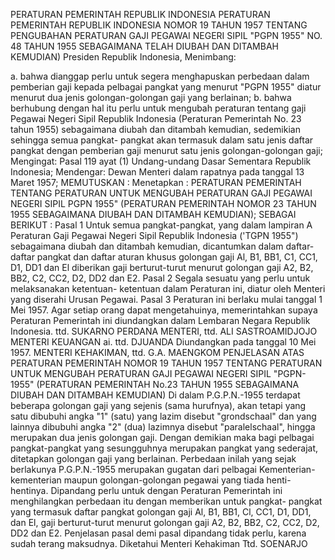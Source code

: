  PERATURAN PEMERINTAH REPUBLIK INDONESIA PERATURAN PEMERINTAH REPUBLIK INDONESIA NOMOR 19 TAHUN 1957 TENTANG PENGUBAHAN PERATURAN GAJI PEGAWAI NEGERI SIPIL "PGPN 1955" NO. 48 TAHUN 1955 SEBAGAIMANA TELAH DIUBAH DAN DITAMBAH KEMUDIAN) Presiden Republik Indonesia,
Menimbang:

a. bahwa dianggap perlu untuk segera menghapuskan perbedaan dalam pemberian gaji kepada pelbagai pangkat yang menurut "PGPN 1955" diatur menurut dua jenis golongan-golongan gaji yang berlainan;
b. bahwa berhubung dengan hal itu perlu untuk mengubah peraturan tentang gaji Pegawai Negeri Sipil Republik Indonesia (Peraturan Pemerintah No. 23 tahun 1955) sebagaimana diubah dan ditambah kemudian, sedemikian sehingga semua pangkat- pangkat akan termasuk dalam satu jenis daftar pangkat dengan pemberian gaji menurut satu jenis golongan-golongan gaji;
Mengingat:
 Pasal 119 ayat (1) Undang-undang Dasar Sementara Republik Indonesia; Mendengar: Dewan Menteri dalam rapatnya pada tanggal 13 Maret 1957;
MEMUTUSKAN :
 Menetapkan : PERATURAN PEMERINTAH TENTANG PERATURAN UNTUK MENGUBAH PERATURAN GAJI PEGAWAI NEGERI SIPIL PGPN 1955" (PERATURAN PEMERINTAH NOMOR 23 TAHUN 1955 SEBAGAIMANA DIUBAH DAN DITAMBAH KEMUDIAN); SEBAGAI BERIKUT :
Pasal 1
Untuk semua pangkat-pangkat, yang dalam lampiran A Peraturan Gaji Pegawai Negeri Sipil Republik Indonesia ('TGPN 1955") sebagaimana diubah dan ditambah kemudian, dicantumkan dalam daftar-daftar pangkat dan daftar aturan khusus golongan gaji Al, B1, BB1, C1, CC1, D1, DD1 dan El diberikan gaji berturut-turut menurut golongan gaji A2, B2, BB2, C2, CC2, D2, DD2 dan E2.
Pasal 2
Segala sesuatu yang perlu untuk melaksanakan ketentuan- ketentuan dalam Peraturan ini, diatur oleh Menteri yang diserahi Urusan Pegawai.
Pasal 3
Peraturan ini berlaku mulai tanggal 1 Mei 1957. Agar setiap orang dapat mengetahuinya, memerintahkan supaya Peraturan Pemerintah ini diundangkan dalam Lembaran Negara Republik Indonesia. ttd. SUKARNO PERDANA MENTERI, ttd. ALI SASTROAMIDJOJO MENTERI KEUANGAN ai. ttd. DJUANDA Diundangkan pada tanggal 10 Mei 1957. MENTERI KEHAKIMAN, ttd. G.A. MAENGKOM PENJELASAN ATAS PERATURAN PEMERINTAH NOMOR 19 TAHUN 1957 TENTANG PERATURAN UNTUK MENGUBAH PERATURAN GAJI PEGAWAI NEGERI SIPIL "PGPN-1955" (PERATURAN PEMERINTAH No.23 TAHUN 1955 SEBAGAIMANA DIUBAH DAN DITAMBAH KEMUDIAN) Di dalam P.G.P.N.-1955 terdapat beberapa golongan gaji yang sejenis (sama hurufnya), akan tetapi yang satu dibubuhi angka "1" (satu) yang lazim disebut "grondschaal" dan yang lainnya dibubuhi angka "2" (dua) lazimnya disebut "paralelschaal", hingga merupakan dua jenis golongan gaji. Dengan demikian maka bagi pelbagai pangkat-pangkat yang sesungguhnya merupakan pangkat yang sederajat, ditetapkan golongan gaji yang berlainan. Perbedaan inilah yang sejak berlakunya P.G.P.N.-1955 merupakan gugatan dari pelbagai Kementerian-kementerian maupun golongan-golongan pegawai yang tiada henti-hentinya. Dipandang perlu untuk dengan Peraturan Pemerintah ini menghilangkan perbedaan itu dengan memberikan untuk pangkat- pangkat yang termasuk daftar pangkat golongan gaji Al, B1, BB1, Cl, CC1, D1, DD1, dan El, gaji berturut-turut menurut golongan gaji A2, B2, BB2, C2, CC2, D2, DD2 dan E2. Penjelasan pasal demi pasal dipandang tidak perlu, karena sudah terang maksudnya. Diketahui Menteri Kehakiman Ttd. SOENARJO